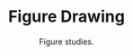 ---
layout: art
title: Figure Drawing
subtitle: Figure studies.
permalink: /art/tags/figure-drawing/
tag: figure-drawing
pagination:
  enabled: true
  tag: [figure-drawing]
---